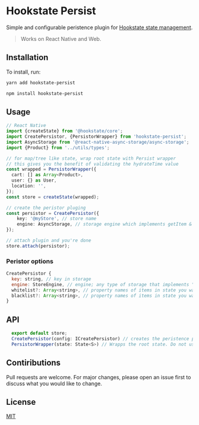 # Hookstate Persist

Simple and configurable peristence plugin for [Hookstate state management](https://hookstate.js.org/).

> Works on React Native and Web.


## Installation

To install, run:

```bash
yarn add hookstate-persist
```

```bash
npm install hookstate-persist
```


## Usage
```Typescript
// React Native
import {createState} from '@hookstate/core';
import CreatePersistor, {PersistorWrapper} from 'hookstate-persist';
import AsyncStorage from '@react-native-async-storage/async-storage';
import {Product} from '../utils/types';

// for map/tree like state, wrap root state with Persist wrapper
// this gives you the benefit of validating the hydrateTime value 
const wrapped = PersistorWrapper({
  cart: [] as Array<Product>,
  user: {} as User,
  location: '',
});
const store = createState(wrapped);

// create the peristor pluging
const persistor = CreatePersistor({
	key: '@myStore', // store name
	engine: AsyncStorage, // storage engine which implements getItem & setItem
});

// attach plugin and you're done
store.attach(persistor);


```


### Peristor options

```js
CreatePersistor {
  key: string, // key in storage
  engine: StoreEngine, // engine; any type of storage that implements "getItem" and "setItem" eg AsyncStorage or localStorage
  whitelist?: Array<string>, // property names of items in state you want to persist (optional)
  blacklist?: Array<string>, // property names of items in state you want excluded from storage(optional)
}

```

## API

```js
  export default store;
  CreatePersistor(config: ICreatePersistor) // creates the peristence plugin
  PersistorWrapper(state: State<S>) // Wrapps the root state. Do not use if root state is not map/tree like
```

## Contiributions
Pull requests are welcome. For major changes, please open an issue first to discuss what you would like to change.

## License

 [MIT](https://choosealicense.com/licenses/mit/)
